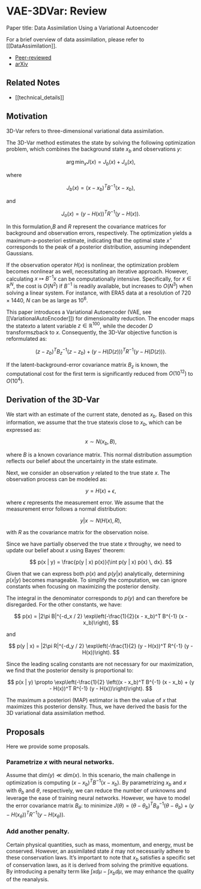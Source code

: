# VAE-3DVar: Review

Paper title: Data Assimilation Using a Variational Autoencoder

For a brief overview of data assimilation, please refer to [[DataAssimilation]].

- [Peer-reviewed](https://rmets.onlinelibrary.wiley.com/doi/10.1002/qj.4708?af=R)
- [arXiv](https://arxiv.org/abs/2308.16073)

## Related Notes
- [[technical_details]]


## Motivation
3D-Var refers to three-dimensional variational data assimilation.

The 3D-Var method estimates the state by solving the following optimization problem, which combines the background state $x_b$ and observations $y$:

$$
\arg \min_x J(x) = J_b(x) + J_o(x),
$$

where

$$
J_b(x) = (x - x_b)^T B^{-1} (x - x_b),
$$

and

$$
J_o(x) = (y - H(x))^T R^{-1} (y - H(x)).
$$

In this formulation,$B$ and $R$ represent the covariance matrices for background and observation errors, respectively. The optimization yields a maximum-a-posteriori estimate, indicating that the optimal state $x^\star$ corresponds to the peak of a posterior distribution, assuming independent Gaussians.

If the observation operator $H(x)$ is nonlinear, the optimization problem becomes nonlinear as well, necessitating an iterative approach. However, calculating $x \mapsto B^{-1} x$ can be computationally intensive. Specifically, for $x \in \mathbb{R}^N$, the cost is $O(N^2)$ if $B^{-1}$ is readily available, but increases to $O(N^3)$ when solving a linear system. For instance, with ERA5 data at a resolution of $720 \times 1440$, $N$ can be as large as $10^6$.

This paper introduces a Variational Autoencoder (VAE, see [[VariationalAutoEncoder]]) for dimensionality reduction. The encoder maps the state$x$to a latent variable $z \in \mathbb{R}^{100}$, while the decoder $D$ transforms$z$back to $x$. Consequently, the 3D-Var objective function is reformulated as:

$$
(z - z_b)^T B_z^{-1} (z - z_b) + (y - H(D(z)))^T R^{-1} (y - H(D(z))).
$$

If the latent-background-error covariance matrix $B_z$ is known, the computational cost for the first term is significantly reduced from $O(10^{12})$ to $O(10^4)$.


## Derivation of the 3D-Var
We start with an estimate of the current state, denoted as $x_b$. Based on this information, we assume that the true state$x$is close to $x_b$, which can be expressed as:

$$
x \sim N(x_b, B),
$$

where $B$ is a known covariance matrix. This normal distribution assumption reflects our belief about the uncertainty in the state estimate.

Next, we consider an observation $y$ related to the true state $x$. The observation process can be modeled as:

$$
y = H(x) + \epsilon,
$$

where $\epsilon$ represents the measurement error. We assume that the measurement error follows a normal distribution:

$$
y | x \sim N(H(x), R),
$$

with $R$ as the covariance matrix for the observation noise.

Since we have partially observed the true state $x$ through$y$, we need to update our belief about $x$ using Bayes' theorem:

$$
p(x | y) = \frac{p(y | x) p(x)}{\int p(y | x) p(x) \, dx}.
$$

Given that we can express both $p(x)$ and $p(y | x)$ analytically, determining $p(x | y)$ becomes manageable. To simplify the computation, we can ignore constants when focusing on maximizing the posterior density.

The integral in the denominator corresponds to $p(y)$ and can therefore be disregarded. For the other constants, we have:

$$
p(x) = |2\pi B|^{-d_x / 2} \exp\left(-\frac{1}{2}(x - x_b)^T B^{-1} (x - x_b)\right),
$$

and

$$
p(y | x) = |2\pi R|^{-d_y / 2} \exp\left(-\frac{1}{2} (y - H(x))^T R^{-1} (y - H(x))\right).
$$

Since the leading scaling constants are not necessary for our maximization, we find that the posterior density is proportional to:

$$
p(x | y) \propto \exp\left(-\frac{1}{2} \left((x - x_b)^T B^{-1} (x - x_b) + (y - H(x))^T R^{-1} (y - H(x))\right)\right).
$$

The maximum a posteriori (MAP) estimator is then the value of $x$ that maximizes this posterior density. Thus, we have derived the basis for the 3D variational data assimilation method.


## Proposals

Here we provide some proposals.

### Parametrize $x$ with neural networks.
Assume that $\mathrm{dim}(y) \ll \mathrm{dim}(x)$. In this scenario, the main challenge in optimization is computing $(x - x_b)^T B^{-1} (x - x_b)$. By parametrizing $x_b$ and $x$ with $\theta_b$ and $\theta$, respectively, we can reduce the number of unknowns and leverage the ease of training neural networks. However, we have to model the error covariance matrix $B_\theta$: to minimize $J(\theta) = (\theta - \theta_b)^T B_\theta^{-1} (\theta - \theta_b) + (y - H(x_\theta))^T R^{-1} (y - H(x_\theta))$.

### Add another penalty.
Certain physical quantities, such as mass, momentum, and energy, must be conserved. However, an assimilated state $\hat{x}$ may not necessarily adhere to these conservation laws. It’s important to note that $x_b$ satisfies a specific set of conservation laws, as it is derived from solving the primitive equations. By introducing a penalty term like $\int x d\mu - \int x_b d\mu$, we may enhance the quality of the reanalysis.
